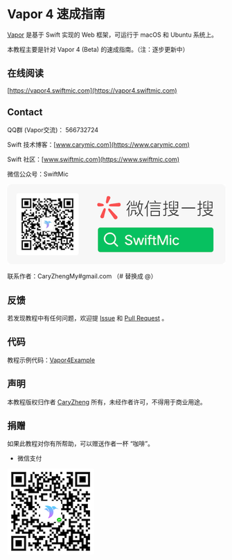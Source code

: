 # Vapor 4 速成指南

[Vapor](https://vapor.codes) 是基于 Swift 实现的 Web 框架，可运行于 macOS 和 Ubuntu 系统上。

本教程主要是针对 Vapor 4 (Beta) 的速成指南。（注：逐步更新中）

## 在线阅读

[https://vapor4.swiftmic.com](https://vapor4.swiftmic.com)

## Contact

QQ群 (Vapor交流)： 566732724

Swift 技术博客：[www.carymic.com](https://www.carymic.com)

Swift 社区：[www.swiftmic.com](https://www.swiftmic.com)

微信公众号：SwiftMic

![swiftmic_wechat_logo](swiftmic_wechat_logo.png)

联系作者：CaryZhengMy#gmail.com （# 替换成 @）

## 反馈

若发现教程中有任何问题，欢迎提 [Issue](https://github.com/CaryZheng/Vapor4-Tutorial) 和 [Pull Request](https://github.com/CaryZheng/Vapor4-Tutorial) 。

## 代码

教程示例代码：[Vapor4Example](https://github.com/CaryZheng/Vapor4-Tutorial/tree/master/Vapor4Example)

## 声明

本教程版权归作者 [CaryZheng](https://github.com/CaryZheng) 所有，未经作者许可，不得用于商业用途。

## 捐赠

如果此教程对你有所帮助，可以赠送作者一杯 “咖啡”。

* 微信支付

![donate_wechat](donate_wechat.png)